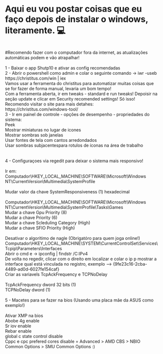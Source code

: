 # Aqui eu vou postar coisas que eu faço depois de instalar o windows, literamente.  💻 <br />
 <br />
#Recomendo fazer com o computador fora da internet, as atualizações automáticas podem e vão atrapalhar!  <br />
 <br />
1 - Baixar o app Shutp10 e ativar as config recomendadas <br />
2 - Abrir o powershell como admin e colar o seguinte comando -> iwr -useb https://christitus.com/win | iex <br />
Vamos usar a ferramenta do christitus para automatizar muitas coisas que se for fazer de forma manual, levaria um bom tempo!  <br />
Com a ferramenta aberta, ir em tweaks - standard e run tweaks! Depoisir na seção update e clicar em Security recomended settings! Só isso! Recomendo visitar o site para mais detahes: <br />
https://christitus.com/windows-tool/ <br />
3 - Ir em painel de controle - opções de desempenho - propriedades do sistema: <br />
Peek <br />
     Mostrar miniaturas no lugar de icones <br />
     Mostrar sombras sob janelas <br />
     Usar fontes de tela com cantos arredondados <br />
     Usar sombras subjacentespara rotulos de íconas na área de trabalho <br />
 <br />
 <br />
4 - Configuraçoes via regedit para deixar o sistema mais responsivo!  <br />
 <br />
Ir em: <br />
Computador\HKEY_LOCAL_MACHINE\SOFTWARE\Microsoft\Windows NT\CurrentVersion\Multimedia\SystemProfile <br />
 <br />
Mudar valor da chave SystemResponsiveness (1) hexadecimal <br />
 <br />
Computador\HKEY_LOCAL_MACHINE\SOFTWARE\Microsoft\Windows NT\CurrentVersion\Multimedia\SystemProfile\Tasks\Games <br />
Mudar a chave Gpu Priority (8) <br />
Mudar a chave Priority (6) <br />
Mudar a chave Scleduling Category (High) <br />
Mudar a chave SFIO Priority (High) <br />
 <br />
Desativar o algoritimo de nagle (Obrigatóro para quem joga online!) <br />
Computador\HKEY_LOCAL_MACHINE\SYSTEM\CurrentControlSet\Services\Tcpip\Parameters\Interfaces <br />
Abrir o cmd e -> ipconfig | findstr /C:IPv4 <br />
De volta no regedir, clicar com o direito em localizar e colar o ip p mostrar a interface qual está vinculada no registro, exemplo --> {9fe23c16-2cba-4489-ad0d-6027fe154caf} <br />
Criar as variavels TcpAckFrequency e  TCPNoDelay <br />
 <br />
TcpAckFrequency dword 32 bits (1) <br />
TCPNoDelay dword (1) <br />
 <br />
5 - Macetes para se fazer na bios (Usando uma placa mãe da ASUS como exemplo!) <br />
 <br />
Ativar XMP na bios   <br />
Abobe 4g enable <br />
Sr iov enable  <br />
Rebar enable  <br />
global c state control disable <br />
Cppc e cpc prefered cores disable = Advanced > AMD CBS > NBIO Common Options > SMU Common Options :) <br />
